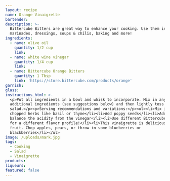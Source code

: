 ```yaml
---
layout: recipe
name: Orange Vinaigrette
bartender:
description: >-
  Bittercube Bitters are great way to enhance your cooking. Use them in
  marinades, dressings, soups & chilis, baking and more!
ingredients:
  - name: olive oil
    quantity: 1/2 cup
    link:
  - name: white wine vinegar
    quantity: 1/4 cup
    link:
  - name: Bittercube Orange Bitters
    quantity: 1 Tbsp
    link: 'https://store.bittercube.com/products/orange'
garnish:
glass:
instructions_html: >-
  <p>Put all ingredients in a bowl and whisk to incorporate. Mix in any
  additional ingredients (see suggestions below) and then lightly toss with
  salad.</p><p>Serving recommendations and variations:</p><ul><li>Mix in fresh
  chopped herbs like basil or thyme</li><li>Add poppy seeds</li><li>Add honey to
  balance the acidity from the vinegar</li><li>Use different Bittercube Bitters
  for a different flavor profile!</li><li>This vinaigrette is delicious with
  fruit. Chop apples, pears, or throw in some blueberries or
  blackberries</li></ul>
image: /uploads/mark.jpg
tags:
  - Cooking
  - Salad
  - Vinaigrette
products:
liqueurs:
featured: false
---
```


